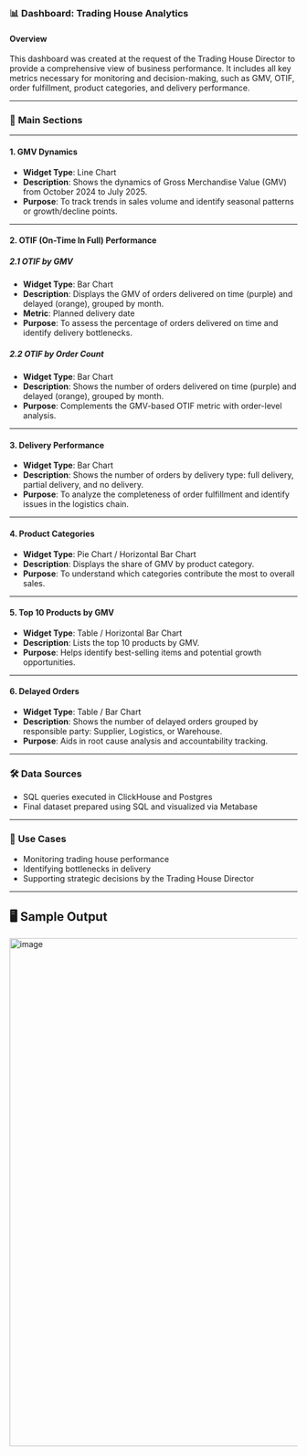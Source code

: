 ### 📊 **Dashboard: Trading House Analytics**

#### **Overview**
This dashboard was created at the request of the Trading House Director to provide a comprehensive view of business performance. It includes all key metrics necessary for monitoring and decision-making, such as GMV, OTIF, order fulfillment, product categories, and delivery performance.

---

### 📌 **Main Sections**

---

#### **1. GMV Dynamics**
- **Widget Type**: Line Chart
- **Description**: Shows the dynamics of Gross Merchandise Value (GMV) from October 2024 to July 2025.
- **Purpose**: To track trends in sales volume and identify seasonal patterns or growth/decline points.

---

#### **2. OTIF (On-Time In Full) Performance**

##### **2.1 OTIF by GMV**
- **Widget Type**: Bar Chart
- **Description**: Displays the GMV of orders delivered on time (purple) and delayed (orange), grouped by month.
- **Metric**: Planned delivery date
- **Purpose**: To assess the percentage of orders delivered on time and identify delivery bottlenecks.

##### **2.2 OTIF by Order Count**
- **Widget Type**: Bar Chart
- **Description**: Shows the number of orders delivered on time (purple) and delayed (orange), grouped by month.
- **Purpose**: Complements the GMV-based OTIF metric with order-level analysis.

---

#### **3. Delivery Performance**
- **Widget Type**: Bar Chart
- **Description**: Shows the number of orders by delivery type: full delivery, partial delivery, and no delivery.
- **Purpose**: To analyze the completeness of order fulfillment and identify issues in the logistics chain.

---

#### **4. Product Categories**
- **Widget Type**: Pie Chart / Horizontal Bar Chart
- **Description**: Displays the share of GMV by product category.
- **Purpose**: To understand which categories contribute the most to overall sales.

---

#### **5. Top 10 Products by GMV**
- **Widget Type**: Table / Horizontal Bar Chart
- **Description**: Lists the top 10 products by GMV.
- **Purpose**: Helps identify best-selling items and potential growth opportunities.

---

#### **6. Delayed Orders**
- **Widget Type**: Table / Bar Chart
- **Description**: Shows the number of delayed orders grouped by responsible party: Supplier, Logistics, or Warehouse.
- **Purpose**: Aids in root cause analysis and accountability tracking.

---

### 🛠️ **Data Sources**
- SQL queries executed in ClickHouse and Postgres
- Final dataset prepared using SQL and visualized via Metabase

---

### 📌 **Use Cases**
- Monitoring trading house performance
- Identifying bottlenecks in delivery
- Supporting strategic decisions by the Trading House Director

---

## 🖥️ Sample Output

<img width="1830" height="890" alt="image" src="https://github.com/user-attachments/assets/1163b31b-6c9e-4f03-8ace-804921e82e7c" />


